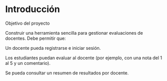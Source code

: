 # Introducción

Objetivo del proyecto

Construir una herramienta sencilla para gestionar evaluaciones de docentes.
Debe permitir que:

Un docente pueda registrarse e iniciar sesión.

Los estudiantes puedan evaluar al docente (por ejemplo, con una nota del 1 al 5 y un comentario).

Se pueda consultar un resumen de resultados por docente.
